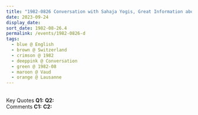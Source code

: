 ```yaml
---
title: "1982-0826 Conversation with Sahaja Yogis, Great Information about All These Horrible Sects (False Gurus, Scientology, Tantrism), Lausanne, Vaud, Switzerland"
date: 2023-09-24
display_date: 
sort_date: 1982-08-26.4
permalink: /events/1982-0826-d
tags:
  - blue @ English
  - brown @ Switzerland
  - crimson @ 1982
  - deeppink @ Conversation
  - green @ 1982-08
  - maroon @ Vaud
  - orange @ Lausanne
---
```


<br>

<wave-list>
  <list-title color="DarkSeaGreen" width="55">Key Quotes</list-title>
  <list-item color="BlanchedAlmond" width="280"><b>Q1:</b> <i></i></list-item>
  <list-item color="Lavender" width="280"><b>Q2:</b> <i></i></list-item>
</wave-list>

<br>

<wave-list>
  <list-title color="DarkSeaGreen" width="55">Comments</list-title>
  <list-item color="BlanchedAlmond" width="280"><b>C1:</b> <i></i></list-item>
  <list-item color="Lavender" width="280"><b>C2:</b> <i></i></list-item>
</wave-list>